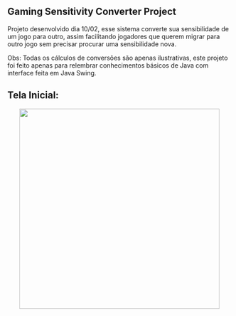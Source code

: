 ## Gaming Sensitivity Converter Project
 
Projeto desenvolvido dia 10/02, esse sistema converte sua sensibilidade de um jogo para outro, assim facilitando jogadores que querem migrar para outro jogo sem precisar procurar uma sensibilidade nova.

Obs: Todas os cálculos de conversões são apenas ilustrativas, este projeto foi feito apenas para relembrar conhecimentos básicos de Java com interface feita em Java Swing.

## Tela Inicial:

<div align="center">
<img src="https://github.com/gustavocarmomendes/Gaming-Sensitivity-Converter-Project/assets/112448190/31b71f00-ceda-4bab-b635-e356926f6cc7" width="450px" />
</div>

